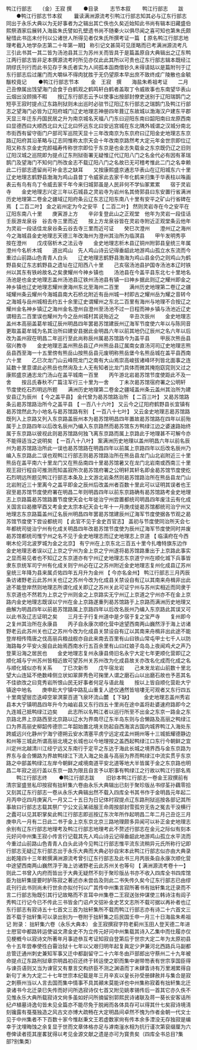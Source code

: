 鸭江行部志　　（金）王寂 撰
 　　●目录
 　　志节本叙
 　　鸭江行部志　　跋
 　　●鸭江行部志节本叙
 　　曩读满洲源流考引鸭江行部志知其必与辽东行部志同出于永乐大典以为无好事者为之辑出其亡佚也久矣近始知此书尚有辑本旧藏盛伯熙祭酒家后展转入海盐朱氏譬如孔壁遗书尚不随秦火以俱尽闻之喜可知也第朱氏颇秘惜此书迄未付刊以公诸世人所得见者仅朱氏所撰考证一篇 【 原名鸭江行部志地理考截入地学杂志第二十年第一期】 称引记文甚简可见厓略而已考满洲源流考凡三引此书其一其二皆为汤池县其三为苏州关而皆具于是篇盖原自大典辑出之辽东鸭江两行部志皆非足本撰源流考时所见亦仅此此其所以可贵也辽东行部志辑本既经江阴缪氏刊行而此书见存于朱氏者实为人间孤本函商借钞久未得请姑以是篇附刊于辽东行部志后过屠门而大嚼纵不得肉犹胜于无仍望原本早出庶不致终成广陵散也金毓黻校竟记
 　　●鸭江行部志节本
 　　金　王寂　撰　　海盐朱希祖考证　　二月己丑僚属出饯望海门会食于白鹤观之鹤鸣轩白鹤者盖取丁令威故事也东南望华表山云烟出没顾揖不暇　　按辽东行部志云予以使事出按部封僚吏送别于辽阳瑞鹊门之短亭王寂时提点辽东路刑狱则未出巡时必驻节辽阳辽东行部志之瑞鹊门及鸭江行部志之望海门必皆为辽阳府城门辽史地理志神册四年葺辽东故城以渤海汉户建东平郡天显三年迁东丹国民居之升为南京城名天福八门东曰迎阳东南曰韶阳南曰龙原西南曰显德西曰大顺西北曰大辽北曰怀远东北曰安远宫城在东北隅外城谓之汉城分南北市街西有留守衙门户部司军巡院天显十三年改南京为东京府曰辽阳金史地理志东京路辽阳府其沿革略与辽志同惟称太宗天会十年改南京路然考大定元年金世宗即位辽阳又称东京金史完颜福寿传称世宗即位于东京是也金志失载金之东京既仍辽之旧则辽阳汉城之巡院即为提点辽东刑狱衙署无疑惟辽代辽阳八门之名金代必有因有革瑞鹊门及望海门不知何门所改金志不载辽阳八门之名故已无可稽考惟此二门之名幸赖此二行部志遗留尚可补金志之缺耳　　又按康熙盛京通志华表山在辽阳城东六十里辽史地理志鹤野县渤海为鸡山县昔丁令威家此去家千年化鹤来归集于华表柱以咮画表云有鸟有鸟丁令威去家千年今来归城郭虽是人民非何不学仙冢累累　　宿于灵岩寺　　金史地理志兴定三年以石城县之灵岩寺为岩州名其倚郭县曰东安置行省满洲历史地理第二卷金之疆域辽阳府条云辽东志辽阳东南八十里有安平之矿山行省碑在焉 【 二百二叶】 金之岩州定为今之安平 【 二百二叶】 然则灵岩寺在今之安平在辽阳东南八十里　　庚寅游上方　　辛卯复登此山之正观堂　他年为灵岩一段佳话　　壬辰游龙泉谷　谷去寺三里而近　　按上方龙泉谷皆在灵岩寺附近正观堂条云他年为灵岩一段话佳龙泉谷条云谷去寺三里而近可证　　癸巳次澄州　　澄州辽之海州今之海城县金史地理志天德三年改海州为澄州其治所为临溟县　　甲午发明秀亭　　按在澄州　　戊戌宿析木之法云寺　　金史地理志析木县辽铜州附郭县皇统三年属澄州今名析木城　　道出鸡山　先人鸡山诗云记得垂龆此地游鸡山孤立水东流而今重过山前路山色青青人白头　　辽史地理志鹤野县渤海为鸡山县金仍之则鸡山为鹤野县矣辽东志鹤野县之遗址在辽阳西八十里　　己亥宿汤池县护国寺汤池本辽时铁州以其东有铁岭故名之矣隶耀州今神乡镇也　　汤池县在今盖平县东北七十里地名汤池是也金史地理志盖州汤池县辽铁州汤池县有镇一曰神乡据此则辽之耀州即金之神乡镇也辽史地理志耀州隶海州东北至海州二百里　　满州历史地理第二卷辽之疆域耀州条云耀州今海城县南大石桥北附近有岳州城一村即古之耀州岳为耀之音转今之海城与岳州城相去约五十余里辽史谓耀州之东北二百里有海州与地理不合按辽之耀州金名神乡镇辽之海州金名澄州自澄州至汤池不过一日程而神乡镇与汤池近辽史谓相去二百里误也耀州为今之岳州城村其说殆近之　　辛丑次辰州　　金史地理志盖州本高丽盖葛牟城辽辰州明昌四年罢曷苏馆建辰州辽海军节度使六年以与陈同音更取盖葛牟城为名其治所曰建安县据此金明昌六年以前其地仍辽辰州之名六年以后改为盖州寂在明昌二年巡行至此尚称辰州属曷苏馆路今为盖平县　　甲辰次熊岳县宿兴教寺　　金史地理志盖州熊岳县辽卢州熊岳县辽属南女直汤河司辽史地理志熊岳县西至海一十五里傍有熊岳山按熊岳县元废明称熊岳堡今名熊岳城在盖平县西南六十里　　乙巳次龙门山云峰院龙门之南有大山焉崇高峻拔诸峰环列皆北面事之连延数十里意谓此必熊岳也然询及土人无有知者比龙门具体而微其掩抱窈窕则又过之　　康熙盛京通志龙门汤山在盖平城南一百里　　丙午游北岩曷苏馆节度使距此不及一舍　　按吕氏春秋不广篇注军行三十里为一舍　　丁未次曷苏馆宿府署之公明轩　节度使纥石烈明远所题　　满洲历史地理第二卷金之疆域盖州条云盖州其治所为建安县辽为辰州 【 今之盖平县】 金代曾为曷苏馆路治所 【 二百三叶】 又曷苏馆路条云曷苏馆路治所今之盖平县 【 一百八十六叶】 又云今之辽阳府鹤野县长宜镇有曷苏馆然此为小地名与曷苏馆路有别 【 一百八十七叶】 又云金史地理志曷苏馆路既列入上京路又列入东京路盖辰州本为曷苏馆明昌四年置故曷苏馆路在四年以前殆属于上京路四年以后改名辰州乃编入东京路然而曷苏馆东方鸭绿江边之婆速路始终属于东京路以彼视此则曷苏馆路何独飞离东京路而属上京路此于地理甚不可解今亦不能得适当之说明矣 【 一百八十八叶】 案满洲历史地理以盖州明昌六年以前名辰州为曷苏馆路治所此一误也曷苏馆路在明昌四年以前属上京路四年以后改名辰州乃编入东京路此二误也观鸭江行部志则曷苏馆路治所在熊岳县龙门山北岩附近三十里熊岳在盖平南六十里龙门又在熊岳南四十里曷苏馆暑又在龙门北岩南或西南三十里观王寂行程自可推测而知盖寂所次曷苏馆府署之公明轩其轩名即金曷苏馆节度使纥石烈明远所题见鸭江行部志本条及上文游北岩条然则曷苏馆路治所在熊岳县龙门山北岩附近三十里离今之盖平即金之辰州后改盖州者百数十里此可以证明其误者也王寂至曷苏馆节度使府署在明昌二年则明昌四年以前东京路确有曷苏馆路考金史地理志上京路篇曷苏馆路置节度使天会七年徙治宁州尝置都统司明昌四年废注云有化成关国言曰曷撤罕酉又考金史太宗本纪天会七年十一月庚戌徙曷苏馆都统司治宁州又地理志东京路篇盖州辽名辰州明昌四年罢曷苏馆建辰州辽海军节度使据各节观之曷苏馆节度使下尝设都统司 【 此官不见于金史百官志】 盖初与节度使同治所天会七年都统司徙治宁州有化成关明昌四年改曷苏馆节度使为辰州辽海军节度使同时并废曷苏馆都统司惟宁州之名不见于金史地理志而辽史地理志上京道 【 临潢府在今西喇木伦河北波罗城为金之北京】 有宁州在上京东北三百五十里今扎噜特旗东边作金史地理志者误以辽上京之宁州为金上京之宁州遂将曷苏馆路重出于上京路此事实之显而易见者也不知辽之东京道亦有宁州辽史地理志东京道宁州在顺化城下兵事皆隶东京统军司宁州有化成关则宁州必在辽之苏州附近金史地理志复州化成县辽苏州皇统三年降为县来属贞佑四年五月升为金州 【 今亦名金州】 鸭江行部志三月丙辰条访诸野老云此苏州关也辽之苏州今改为化成县关禁设自有辽以其南来舟楫非出此途不能登岸然则地理志所谓化成关即辽之苏州关此可证宁州与苏州实相近而同隶于东京道也不然若为上京之宁州则金之上京路实无宁州辽上京道之宁州亦不在金上京路内金史地理志既误以宁州在金上京路遂重列曷苏馆路于上京路而满洲历史地理又曲解为明昌四年以前曷苏馆路属上京路四年以后改名辰州乃编入东京路此其误又可以此书及辽志证明之矣　　三月壬子行复州道中是夕宿于复之宝严寺　　复州即今之复州其治所在永康县　　丙子自永康次顺化营中途望西南两山巍然浮于海上访诸野老云此苏州关也辽之苏州今改为化成县关禁设自有辽以其南来舟楫非出此途不能登岸相传隋唐之伐高丽兵粮战舰亦自此来南去百里有山曰铁山常屯甲士七千人以防海路每夕平安火报自此始焉西南水行五百余里有山曰红娘子岛岛上夜闻鸡犬之声乃登莱沿海之居民也　　金史地理志复州永康县倚旧名永宁大定七年更顺化营即辽之顺化城与宁州苏州皆相近故可望苏州关苏州改为化成县故关亦改名化成而化成之名与顺化城似亦有关系　　丁巳次新市　　戊午宿龙岩　　己未发龙岩山前数十里北望大山连延不绝数峰侧立状如翠屏秀色可掬里人谓之磨石山以出磨石故也予恶其名不佳欲改之曰竞秀岩所恨山民无好事者何足与语此哉　　按以上皆自顺化营赴大宁镇途中地名　　庚申赴大宁镇中路乱山重复人迹仅通然皆培塿无可观者又东行四五十里南望层峦迭嶂空翠溟蒙百道飞泉环流山麓 【 下缺】
 　　金史地理志盖州秀岩县本大宁镇明昌四年升今为岫岩县又东行四五十里尚在途中盖将赴婆速府路即今之九连城己抵鸭绿江边矣　　此志所以名鸭江者以巡行所至不出金之东京一路金之东京路北界上京路西至北京路以辽水为界南尽辽东半岛东则与合懒路及高丽之鸭绿江口为界高丽史柳韶传德宗二年韶始置北境关防起自西海滨古国内城界鸭江入海处东跨威远兴化静州宁海宁德朔云安水清塞平虏宁远定戎孟州朔州等十三城抵耀德静边和州等三城此所谓高丽北境之长城也以今地理按之盖西起鸭绿江口东行今朝鲜之宜川定州北越清川江经宁远又东南行于定平之东达于海此长城之境界西与金东京路为界东与金合懒路为界故鸭绿江下流入海之处虽与高丽为界而鸭绿江中流实贯乎东京路之中部盖鸭绿江左岸今朝鲜之咸境南道平安北道等地大半皆属于金之东京路也明昌二年寂之巡行盖以东京一路为限且自言予以职事有鸭绿江之行故以鸭江行部名焉
 　　鸭江行部志终
 　　●鸭江行部志跋
 　　旧钞本鸭江行部志一卷金王寂撰前有清宗室盛昱私印按寂有拙轩集六卷由永乐大典辑出已刻于聚珍版丛书缪荃孙藕零拾又刻其辽东行部志一卷从永乐大典辑出然不载入四库全书其书作于金明昌元年起二月丙申讫四月庚寅凡一月又二十五日为日记体时寂提点辽东路刑狱巡按各部记其所事故曰行部志志载其祭广宁公文云某祗服王命周按部封雪孤穷无告之冤去干没横行之蠹可以见其职掌矣此鸭江行部志即巡按辽东次年所作起明昌二年二月己丑讫三月庚申凡一月有二日此二书于金上京东京北京三路地理颇多异闻可以补正金史地理志余别有辽东行部志地理考及鸭江行部志地理考此不赘述行部志在金元之际似有刻本元好问中州集王寂小传言行记载其先人鸡山诗云记得垂龆此地游鸡山孤立水平流而今重过山前路山色青青人白头此诗今见鸭江行部志惟平流东流稍异元氏所称行记即行部志无疑辽东行部志出于永乐大典而大典必钞自宋本此鸭江行部志似亦由大典录出乾隆四十三年敕撰满洲源流考曾引辽东行部志及此书三月丙辰条自永康次顺化营中途望西南两山巍然浮于海上访诸野老云此苏州关也等句 【 满洲源流考卷十一】 则此二书曾入内府而皆出于大典无疑然不刻于聚珍版丛书亦不收入四库全书四库馆臣为拙轩集提要时胪陈寂之著述亦未尝齿及则此二书失传久矣今辽东行部志已由缪氐刊行此书则尚未行世余亦拟付刊以广其传中州集言寂所著书有拙轩集北迁录而不言二行部志殆既引其行记故略而不言耳中州集卷二王寂送张仲谋使三韩诗注有阎子秀鸭江行记今已不传此三书皆金门诏卢文弨补金史艺文志所不载可据以再补者也辽东行部志有寂诗五十七首文三首为拙轩集所不载而鸭江行部志亦有诗二十六首文三首不载于拙轩集可以录出别为一卷附于拙轩集之后民国壬申一月三十日海盐朱希祖记 附录： 拙轩集六卷（永乐大典本） 金王寂撰寂字符老蓟州玉田人登天德二年进士厯官中都路转运使谥文肃金史不为立传元好问中州集载其诗入乙集中而仕履亦仅见梗槪今以寂诗文所著年月事迹叅互考证知寂自登第后于世宗大定二年为太原初县令十五年尝奉使徃白霫治狱十七年以父艰归明年起复眞定少尹兼河北西路兵马副都总管迁通州刺史兼知军事又迁中都副留守二十六年冬由戸部郎出守蔡州二十九年被命提点辽东路刑狱章宗明昌初召还终于转运使之职而集中谢带笏表有世宗享国臣得与谏员语则又当为谏官又有羣言交构挤臣不测之渊语而丁未肆眚诗有万里湘累得自新句丁未为大定二十七年世宗本纪载是年三月辛亥以皇长孙受册肆赦并与集合是寂之刺蔡州当以人言去国而集中情事不具其顚末莫能详也中州集称寂着有拙轩集北迁录诸书今北迁录巳失传而好问所选寂诗仅七首又附见姚孝锡传后一首其它亦久佚不见惟永乐大典所载寂诗文尙多虽如好问所摘留别郭熙民诗诸联及蒋一葵长安客话所纪卢植墓诗逸句皆未见全篇亦不能尽免于脱阙而各体具存可以得其什七矣寂诗境淸刻镵露有戞戞独造之风古文亦博大疏畅在大定明昌间卓然不愧为作者金朝一代文士见于中州集者不下百数十家今惟赵秉文王若虚数家尙有传本余多湮没无存独寂是编幸于沈埋晦蚀之余复显于世而文章体格亦足与滹南滏水相为抗行谨次第裒缀厘为六卷俾读者揽其崖畧犹得以考见金源文献之遗是亦可为寳贵矣（四库全书总目?集部?别集类）  

